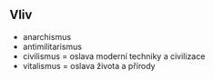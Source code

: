 ## Vliv
- anarchismus
- antimilitarismus
- civilismus = oslava moderní techniky a civilizace
- vitalismus = oslava života a přírody